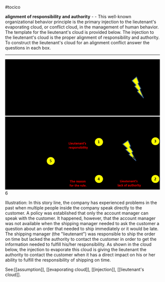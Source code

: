 #tocico

<b>alignment of responsibility and authority</b> -  - This well-known organizational behavior principle is the primary injection to the lieutenant's evaporating cloud, or conflict cloud, in the management of human behavior.  The template for the lieutenant's cloud is provided below.  The injection to the lieutenant's cloud is the proper alignment of responsibility and authority.  To construct the lieutenant's cloud for an alignment conflict answer the questions in each box.

<hr/>
<img src="./tocico_dictionary_2nd_editio-6_1.png"/>
<img src="./tocico_dictionary_2nd_editio-6_2.png"/>
6 
 
Illustration:  In this story line, the company has experienced problems in the past when multiple people inside the company speak directly to the customer.  A policy was established that only the account manager can speak with the customer.  It happened, however, that the account manager was not available when the shipping manager needed to ask the customer a question about an order that needed to ship immediately or it would be late.  The shipping manager (the "lieutenant") was responsible to ship the order on time but lacked the authority to contact the customer in order to get the information needed to fulfill his/her responsibility.  As shown in the cloud below, the injection to evaporate this cloud is giving the lieutenant the authority to contact the customer when it has a direct impact on his or her ability to fulfill the responsibility of shipping on time.

 
 



See:[[assumption]], [[evaporating cloud]], [[injection]], [[lieutenant's cloud]].
